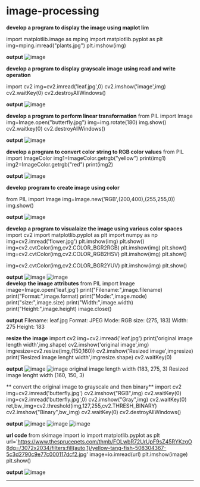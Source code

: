 # image-processing
**develop a program to display the image  using maplot lim**

import  matplotlib.image as mping
import matplotlib.pyplot as plt
img=mping.imread("plants.jpg")
plt.imshow(img)
<br>


**output**
![image](https://user-images.githubusercontent.com/98379636/173807666-3e34e188-5958-4541-b78b-1fd5ab7a0a19.png)

**develop a program to display grayscale image using read and write operation**

import cv2
img=cv2.imread('leaf.jpg',0)
cv2.imshow('image',img)
cv2.waitKey(0)
cv2.destroyAllWindows()
<br>

**output**
![image](https://user-images.githubusercontent.com/98379636/173809118-3ced8e51-adca-4d45-9492-0d1deb0d2270.png)

**develop a program to perform  linear transformation**
from PIL import Image
img=Image.open("butterfly.jpg")
img=img.rotate(180)
img.show()
cv2.waitkey(0)
cv2.destroyAllWindows()
<br>

**output**
![image](https://user-images.githubusercontent.com/98379636/173812041-90023fe5-c81f-4c11-b209-dbcec7166c9e.png)

**develop a program to convert color string to RGB color values**
from PIL import ImageColor
img1=ImageColor.getrgb("yellow")
print(img1)
img2=ImageColor.getrgb("red")
print(img2)
<br>

**output**
![image](https://user-images.githubusercontent.com/98379636/173816890-df46b402-dba1-4e2c-beb6-e6c2199df74b.png)

**develop program to create image using color**

from PIL import Image
img=Image.new('RGB',(200,400),(255,255,0))
img.show()
<br>

**output**
![image](https://user-images.githubusercontent.com/98379636/173818248-46edcf1e-1469-4ed5-9f6d-75ce0e62dcdd.png)

**develop a program to visualaize the image using various color spaces**
import cv2
import matplotlib.pyplot as plt
import numpy as np
img=cv2.imread('flower.jpg')
plt.imshow(img)
plt.show()
img=cv2.cvtColor(img,cv2.COLOR_BGR2RGB)
plt.imshow(img)
plt.show()
img=cv2.cvtColor(img,cv2.COLOR_RGB2HSV)
plt.imshow(img)
plt.show()

img=cv2.cvtColor(img,cv2.COLOR_BGR2YUV)
plt.imshow(img)
plt.show()
<br>

**output**
![image](https://user-images.githubusercontent.com/98379636/174038855-7f2f3122-23b2-4d45-8a83-320e2b34c7ce.png)
![image](https://user-images.githubusercontent.com/98379636/174039208-f7eeaf8d-318e-477a-bfe5-1dee2d8bf280.png)
<br>
**develop the image attributes**
from PIL import Image
image=Image.open('leaf.jpg')
print("Filename:",image.filename)
print("Format:",image.format)
print("Mode:",image.mode)
print("size:",image.size)
print("Width:",image.width)
print("Height:",image.height)
image.close()
<br>

**output**
Filename: leaf.jpg
Format: JPEG
Mode: RGB
size: (275, 183)
Width: 275
Height: 183
<br>

**resize the image**
import cv2
img=cv2.imread('leaf.jpg')
print('original image length width',img.shape)
cv2.imshow('original image',img)
imgresize=cv2.resize(img,(150,160))
cv2.imshow('Resized image',imgresize)
print('Resized  image lenght width',imgresize.shape)
cv2.waitKey(0)
<br>

**output**
![image](https://user-images.githubusercontent.com/98379636/174053815-c2f64396-e82c-4451-8af2-0d18280a445b.png)
![image](https://user-images.githubusercontent.com/98379636/174054040-e3d2d88d-53c5-4660-9e7d-e8824e71d7c5.png)
original image length width (183, 275, 3)
Resized  image lenght width (160, 150, 3)
<br>

** convert the original image to grayscale and then binary**
import cv2
img=cv2.imread('butterfly.jpg')
cv2.imshow("RGB",img)
cv2.waitKey(0)
img=cv2.imread('butterfly.jpg',0)
cv2.imshow("Gray",img)
cv2.waitKey(0)
ret,bw_img=cv2.threshold(img,127,255,cv2.THRESH_BINARY)
cv2.imshow("Binary",bw_img)
cv2.waitKey(0)
cv2.destroyAllWindows()
<br>

**output**
![image](https://user-images.githubusercontent.com/98379636/174061189-81144c5d-05a4-4b38-8ca5-eec901b62d84.png)
![image](https://user-images.githubusercontent.com/98379636/174061294-31734fa9-3444-4c1b-bc89-80efed51ac15.png)
![image](https://user-images.githubusercontent.com/98379636/174061435-1678c746-8240-400b-bfbb-2a294a4e526c.png)

**url code**
from skimage import io
import matplotlib.pyplot as plt
url='https://www.thesprucepets.com/thmb/FOLwbR72UrUpF9sZ45RYKzgO8dg=/3072x2034/filters:fill(auto,1)/yellow-tang-fish-508304367-5c3d2790c9e77c000117dcf2.jpg'
image=io.imread(url)
plt.imshow(image)
plt.show()
<br>

**output**
![image](https://user-images.githubusercontent.com/98379636/175009258-2e38cf41-f147-4dbb-8f17-9258018f33d7.png)
<br>

****




















